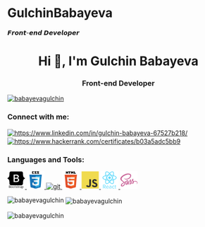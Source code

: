 # GulchinBabayeva
𝙁𝙧𝙤𝙣𝙩-𝙚𝙣𝙙 𝘿𝙚𝙫𝙚𝙡𝙤𝙥𝙚𝙧
<h1 align="center">Hi 👋, I'm Gulchin Babayeva</h1>
<h3 align="center">Front-end Developer</h3>

<p align="left"> <a href="https://github.com/ryo-ma/github-profile-trophy"><img src="https://github-profile-trophy.vercel.app/?username=babayevagulchin" alt="babayevagulchin" /></a> </p>

<h3 align="left">Connect with me:</h3>
<p align="left">
<a href="https://linkedin.com/in/https://www.linkedin.com/in/gulchin-babayeva-67527b218/" target="blank"><img align="center" src="https://raw.githubusercontent.com/rahuldkjain/github-profile-readme-generator/master/src/images/icons/Social/linked-in-alt.svg" alt="https://www.linkedin.com/in/gulchin-babayeva-67527b218/" height="30" width="40" /></a>
<a href="https://www.hackerrank.com/https://www.hackerrank.com/certificates/b03a5adc5bb9" target="blank"><img align="center" src="https://raw.githubusercontent.com/rahuldkjain/github-profile-readme-generator/master/src/images/icons/Social/hackerrank.svg" alt="https://www.hackerrank.com/certificates/b03a5adc5bb9" height="30" width="40" /></a>
</p>

<h3 align="left">Languages and Tools:</h3>
<p align="left"> <a href="https://getbootstrap.com" target="_blank" rel="noreferrer"> <img src="https://raw.githubusercontent.com/devicons/devicon/master/icons/bootstrap/bootstrap-plain-wordmark.svg" alt="bootstrap" width="40" height="40"/> </a> <a href="https://www.w3schools.com/css/" target="_blank" rel="noreferrer"> <img src="https://raw.githubusercontent.com/devicons/devicon/master/icons/css3/css3-original-wordmark.svg" alt="css3" width="40" height="40"/> </a> <a href="https://git-scm.com/" target="_blank" rel="noreferrer"> <img src="https://www.vectorlogo.zone/logos/git-scm/git-scm-icon.svg" alt="git" width="40" height="40"/> </a> <a href="https://www.w3.org/html/" target="_blank" rel="noreferrer"> <img src="https://raw.githubusercontent.com/devicons/devicon/master/icons/html5/html5-original-wordmark.svg" alt="html5" width="40" height="40"/> </a> <a href="https://developer.mozilla.org/en-US/docs/Web/JavaScript" target="_blank" rel="noreferrer"> <img src="https://raw.githubusercontent.com/devicons/devicon/master/icons/javascript/javascript-original.svg" alt="javascript" width="40" height="40"/> </a> <a href="https://reactjs.org/" target="_blank" rel="noreferrer"> <img src="https://raw.githubusercontent.com/devicons/devicon/master/icons/react/react-original-wordmark.svg" alt="react" width="40" height="40"/> </a> <a href="https://sass-lang.com" target="_blank" rel="noreferrer"> <img src="https://raw.githubusercontent.com/devicons/devicon/master/icons/sass/sass-original.svg" alt="sass" width="40" height="40"/> </a> </p>

<p><img align="left" src="https://github-readme-stats.vercel.app/api/top-langs?username=babayevagulchin&show_icons=true&locale=en&layout=compact" alt="babayevagulchin" /></p>

<p>&nbsp;<img align="center" src="https://github-readme-stats.vercel.app/api?username=babayevagulchin&show_icons=true&locale=en" alt="babayevagulchin" /></p>

<p><img align="center" src="https://github-readme-streak-stats.herokuapp.com/?user=babayevagulchin&theme=dark" alt="babayevagulchin" /></p>
